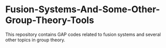 # Fusion-Systems-And-Some-Other-Group-Theory-Tools
This repository contains GAP codes related to fusion systems and several other topics in group theory.
